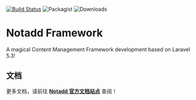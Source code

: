 [![Build Status](https://travis-ci.org/notadd/framework.svg?branch=master)](https://travis-ci.org/notadd/framework)
![Packagist](https://img.shields.io/packagist/v/notadd/framework.svg) 
![Downloads](https://img.shields.io/packagist/dt/notadd/framework.svg)
# Notadd Framework
A magical Content Management Framework development based on Laravel 5.3!

## 文档

更多文档，请前往 **[Notadd 官方文档站点](https://docs.notadd.com)** 查阅！
